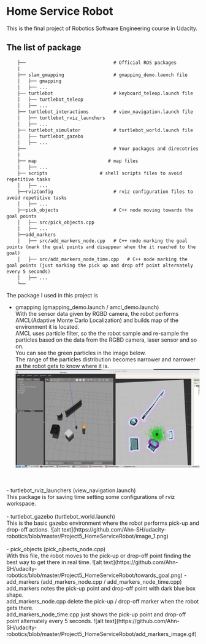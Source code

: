 # Home Service Robot
This is the final project of Robotics Software Engineering course in Udacity.


## The list of package
```
    ├──                                # Official ROS packages
    |
    ├── slam_gmapping                  # gmapping_demo.launch file                   
    │   ├── gmapping
    │   ├── ...
    ├── turtlebot                      # keyboard_teleop.launch file
    │   ├── turtlebot_teleop
    │   ├── ...
    ├── turtlebot_interactions         # view_navigation.launch file      
    │   ├── turtlebot_rviz_launchers
    │   ├── ...
    ├── turtlebot_simulator            # turtlebot_world.launch file 
    │   ├── turtlebot_gazebo
    │   ├── ...
    ├──                                # Your packages and direcotries
    |
    ├── map                          # map files
    │   ├── ...
    ├── scripts                   # shell scripts files to avoid repetitive tasks
    │   ├── ...
    ├──rvizConfig                      # rviz configuration files to avoid repetitive tasks
    │   ├── ...
    ├──pick_objects                    # C++ node moving towards the goal points
    │   ├── src/pick_objects.cpp
    │   ├── ...
    ├──add_markers                     
    │   ├── src/add_markers_node.cpp   # C++ node marking the goal points (mark the goal points and disappear when the it reached to the goal)
    │   ├── src/add_markers_node_time.cpp   # C++ node marking the goal points (just marking the pick up and drop off point alternately every 5 seconds)
    │   ├── ...
    └──
```

The package I used in this project is
- gmapping (gmapping_demo.launch / amcl_demo.launch) <br />
 With the sensor data given by RGBD camera, the robot performs AMCL(Adaptive Monte Carlo Localization) and builds map of the environment it is located. <br />
 AMCL uses particle filter, so the the robot sample and re-sample the particles based on the data from the RGBD camera, laser sensor and so on. <br />
 You can see the green particles in the image below. <br />
 The range of the particles distribution becomes narrower and narrower as the robot gets to know where it is. <br />
 ![alt text](https://github.com/Ahn-SH/udacity-robotics/blob/master/Project5_HomeServiceRobot/image_2.png)
 <br />
 <br />
- turtlebot_rviz_launchers (view_navigation.launch) <br />
 This package is for saving time setting some configurations of rviz workspace.
 <br />
 <br />
- turtlebot_gazebo (turtlebot_world.launch) <br />
 This is the basic gazebo environment where the robot performs pick-up and drop-off actions.
 ![alt text](https://github.com/Ahn-SH/udacity-robotics/blob/master/Project5_HomeServiceRobot/image_1.png)
 <br />
 <br />
- pick_objects (pick_ojbects_node.cpp) <br />
 With this file, the robot moves to the pick-up or drop-off point finding the best way to get there in real time. 
 ![alt text](https://github.com/Ahn-SH/udacity-robotics/blob/master/Project5_HomeServiceRobot/towards_goal.png)
- add_markers (add_markers_node.cpp / add_markers_node_time.cpp) <br />
 add_markers notes the pick-up point and drop-off point with dark blue box shape. <br />
 add_markers_node.cpp delete the pick-up / drop-off marker when the robot gets there. <br />
 add_markers_node_time.cpp just shows the pick-up point and drop-off point alternately every 5 seconds.
 ![alt text](https://github.com/Ahn-SH/udacity-robotics/blob/master/Project5_HomeServiceRobot/add_markers_image.gif)
